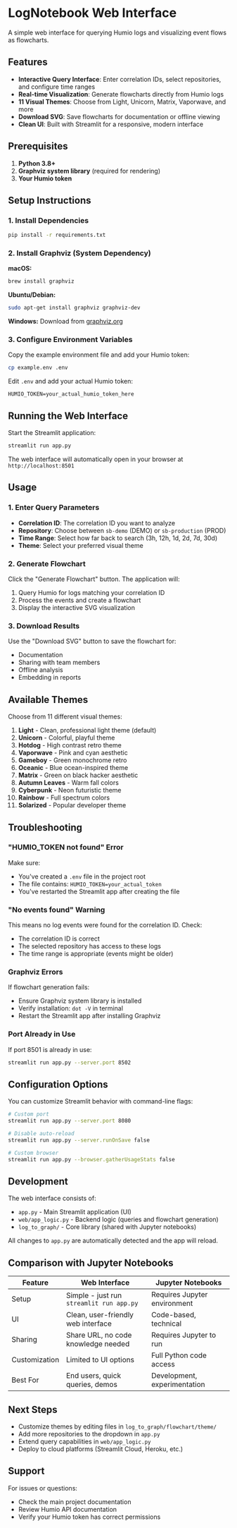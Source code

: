 # LogNotebook Web Interface

A simple web interface for querying Humio logs and visualizing event flows as flowcharts.

## Features

- **Interactive Query Interface**: Enter correlation IDs, select repositories, and configure time ranges
- **Real-time Visualization**: Generate flowcharts directly from Humio logs
- **11 Visual Themes**: Choose from Light, Unicorn, Matrix, Vaporwave, and more
- **Download SVG**: Save flowcharts for documentation or offline viewing
- **Clean UI**: Built with Streamlit for a responsive, modern interface

## Prerequisites

1. **Python 3.8+**
2. **Graphviz system library** (required for rendering)
3. **Your Humio token**

## Setup Instructions

### 1. Install Dependencies

```bash
pip install -r requirements.txt
```

### 2. Install Graphviz (System Dependency)

**macOS:**
```bash
brew install graphviz
```

**Ubuntu/Debian:**
```bash
sudo apt-get install graphviz graphviz-dev
```

**Windows:**
Download from [graphviz.org](https://graphviz.org/download/)

### 3. Configure Environment Variables

Copy the example environment file and add your Humio token:

```bash
cp example.env .env
```

Edit `.env` and add your actual Humio token:

```
HUMIO_TOKEN=your_actual_humio_token_here
```

## Running the Web Interface

Start the Streamlit application:

```bash
streamlit run app.py
```

The web interface will automatically open in your browser at `http://localhost:8501`

## Usage

### 1. Enter Query Parameters

- **Correlation ID**: The correlation ID you want to analyze
- **Repository**: Choose between `sb-demo` (DEMO) or `sb-production` (PROD)
- **Time Range**: Select how far back to search (3h, 12h, 1d, 2d, 7d, 30d)
- **Theme**: Select your preferred visual theme

### 2. Generate Flowchart

Click the "Generate Flowchart" button. The application will:
1. Query Humio for logs matching your correlation ID
2. Process the events and create a flowchart
3. Display the interactive SVG visualization

### 3. Download Results

Use the "Download SVG" button to save the flowchart for:
- Documentation
- Sharing with team members
- Offline analysis
- Embedding in reports

## Available Themes

Choose from 11 different visual themes:

1. **Light** - Clean, professional light theme (default)
2. **Unicorn** - Colorful, playful theme
3. **Hotdog** - High contrast retro theme
4. **Vaporwave** - Pink and cyan aesthetic
5. **Gameboy** - Green monochrome retro
6. **Oceanic** - Blue ocean-inspired theme
7. **Matrix** - Green on black hacker aesthetic
8. **Autumn Leaves** - Warm fall colors
9. **Cyberpunk** - Neon futuristic theme
10. **Rainbow** - Full spectrum colors
11. **Solarized** - Popular developer theme

## Troubleshooting

### "HUMIO_TOKEN not found" Error

Make sure:
- You've created a `.env` file in the project root
- The file contains: `HUMIO_TOKEN=your_actual_token`
- You've restarted the Streamlit app after creating the file

### "No events found" Warning

This means no log events were found for the correlation ID. Check:
- The correlation ID is correct
- The selected repository has access to these logs
- The time range is appropriate (events might be older)

### Graphviz Errors

If flowchart generation fails:
- Ensure Graphviz system library is installed
- Verify installation: `dot -V` in terminal
- Restart the Streamlit app after installing Graphviz

### Port Already in Use

If port 8501 is already in use:

```bash
streamlit run app.py --server.port 8502
```

## Configuration Options

You can customize Streamlit behavior with command-line flags:

```bash
# Custom port
streamlit run app.py --server.port 8080

# Disable auto-reload
streamlit run app.py --server.runOnSave false

# Custom browser
streamlit run app.py --browser.gatherUsageStats false
```

## Development

The web interface consists of:

- `app.py` - Main Streamlit application (UI)
- `web/app_logic.py` - Backend logic (queries and flowchart generation)
- `log_to_graph/` - Core library (shared with Jupyter notebooks)

All changes to `app.py` are automatically detected and the app will reload.

## Comparison with Jupyter Notebooks

| Feature | Web Interface | Jupyter Notebooks |
|---------|---------------|-------------------|
| Setup | Simple - just run `streamlit run app.py` | Requires Jupyter environment |
| UI | Clean, user-friendly web interface | Code-based, technical |
| Sharing | Share URL, no code knowledge needed | Requires Jupyter to run |
| Customization | Limited to UI options | Full Python code access |
| Best For | End users, quick queries, demos | Development, experimentation |

## Next Steps

- Customize themes by editing files in `log_to_graph/flowchart/theme/`
- Add more repositories to the dropdown in `app.py`
- Extend query capabilities in `web/app_logic.py`
- Deploy to cloud platforms (Streamlit Cloud, Heroku, etc.)

## Support

For issues or questions:
- Check the main project documentation
- Review Humio API documentation
- Verify your Humio token has correct permissions
